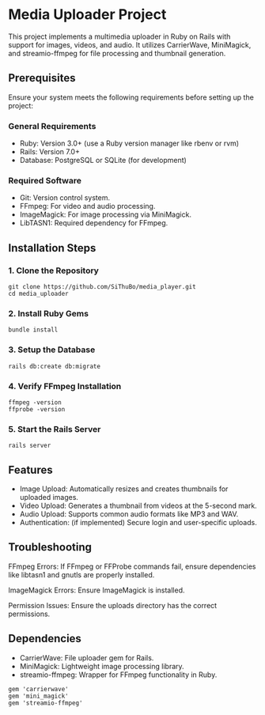 # Media Uploader Project

This project implements a multimedia uploader in Ruby on Rails with support for images, videos, and audio. It utilizes CarrierWave, MiniMagick, and streamio-ffmpeg for file processing and thumbnail generation.

## Prerequisites

Ensure your system meets the following requirements before setting up the project:

### General Requirements
* Ruby: Version 3.0+ (use a Ruby version manager like rbenv or rvm)
* Rails: Version 7.0+
* Database: PostgreSQL or SQLite (for development)

### Required Software
* Git: Version control system.
* FFmpeg: For video and audio processing.
* ImageMagick: For image processing via MiniMagick.
* LibTASN1: Required dependency for FFmpeg.

## Installation Steps

### 1. Clone the Repository
```
git clone https://github.com/SiThuBo/media_player.git
cd media_uploader
```

### 2. Install Ruby Gems
```
bundle install
```

### 3. Setup the Database
```
rails db:create db:migrate
```

### 4. Verify FFmpeg Installation
```
ffmpeg -version
ffprobe -version
```

### 5. Start the Rails Server
```
rails server
```

## Features

* Image Upload: Automatically resizes and creates thumbnails for uploaded images.
* Video Upload: Generates a thumbnail from videos at the 5-second mark.
* Audio Upload: Supports common audio formats like MP3 and WAV.
* Authentication: (if implemented) Secure login and user-specific uploads.

## Troubleshooting

FFmpeg Errors: If FFmpeg or FFProbe commands fail, ensure dependencies like libtasn1 and gnutls are properly installed.

ImageMagick Errors: Ensure ImageMagick is installed.

Permission Issues: Ensure the uploads directory has the correct permissions.

## Dependencies

* CarrierWave: File uploader gem for Rails.
* MiniMagick: Lightweight image processing library.
* streamio-ffmpeg: Wrapper for FFmpeg functionality in Ruby.

```
gem 'carrierwave'
gem 'mini_magick'
gem 'streamio-ffmpeg'
```
